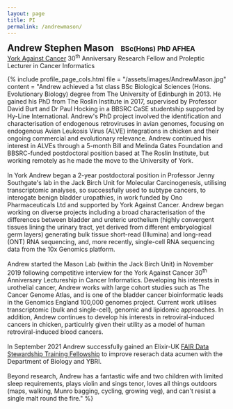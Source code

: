 ```yaml
---
layout: page
title: PI
permalink: /andrewmason/
---
```

<span style="font-size:1.5em;">**Andrew Stephen Mason**</span> &nbsp;&nbsp; <span style="font-size:1.1em;">**BSc(Hons) PhD AFHEA**</span><br/>
<span style="font-size:1em;">[York Against Cancer](https://www.yorkagainstcancer.org.uk/) 30<sup>th</sup> Anniversary Research Fellow and Proleptic Lecturer in Cancer Informatics</span>


{% include profile_page_cols.html 
	file = "/assets/images/AndrewMason.jpg"
	content = "Andrew achieved a 1st class BSc Biological Sciences (Hons. Evolutionary Biology) degree from The University of Edinburgh in 2013. He gained his PhD from The Roslin Institute in 2017, supervised by Professor David Burt and Dr Paul Hocking in a BBSRC CaSE studentship supported by Hy-Line International. Andrew's PhD project involved the identification and characterisation of endogenous retroviruses in avian genomes, focusing on endogenous Avian Leukosis Virus (ALVE) integrations in chicken and their ongoing commercial and evolutionary relevance. Andrew continued his interest in ALVEs through a 5-month Bill and Melinda Gates Foundation and BBSRC-funded postdoctoral position based at The Roslin Institute, but working remotely as he made the move to the University of York.<br/><br/>
	In York Andrew began a 2-year postdoctoral position in Professor Jenny Southgate's lab in the Jack Birch Unit for Molecular Carcinogenesis, utilising transcriptomic analyses, so successfully used to subtype cancers, to interogate benign bladder uropathies, in work funded by Ono Pharmaceuticals Ltd and supported by York Against Cancer. Andrew began working on diverse projects including a broad characterisation of the differences between bladder and ureteric urothelium (highly convergent tissues lining the urinary tract, yet derived from different embryological germ layers) generating bulk tissue short-read (Illumina) and long-read (ONT) RNA sequencing, and, more recently, single-cell RNA sequencing data from the 10x Genomics platform.<br/><br/>
	Andrew started the Mason Lab (within the Jack Birch Unit) in November 2019 following competitive interview for the York Against Cancer 30<sup>th</sup> Anniversary Lectureship in Cancer Informatics. Developing his interests in urothelial cancer, Andrew works with large cohort studies such as The Cancer Genome Atlas, and is one of the bladder cancer bioinformatic leads in the Genomics England 100,000 genomes project. Current work utilises transcriptomic (bulk and single-cell), genomic and lipidomic approaches. In addition, Andrew continues to develop his interests in retroviral-induced cancers in chicken, particulrly given their utility as a model of human retroviral-induced blood cancers.<br/><br/>
	In September 2021 Andrew successfully gained an Elixir-UK [FAIR Data Stewardship Training Fellowship](https://elixiruknode.org/elixir-uk-data-training-fellowship/#:~:text=This%20Fellowship%20aims%20to%20recruit,about%20data%20management%20and%20training.) to improve reserach data acumen with the Department of Biology and YBRI.<br/><br/>
	Beyond research, Andrew has a fantastic wife and two children with limited sleep requirements, plays violin and sings tenor, loves all things outdoors (maps, walking, Munro bagging, cycling, growing veg), and can't resist a single malt round the fire."
%}
